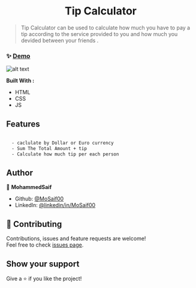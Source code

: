 <h1 align="center">Tip Calculator  </h1>


> Tip Calculator can be used to calculate how much you have to pay a tip according to the service provided to you and how much you devided between your friends . 

### ✨ [Demo](https://mosaif00.github.io/Tip-Calculator/)

![alt text](screen1.gif)


**Built With :**
  - HTML
  - CSS
  - JS

## Features
```sh

  - caclulate by Dollar or Euro currency
  - Sum The Total Amount + tip 
  - Calculate how much tip per each person 
```


## Author

👤 **MohammedSaif**

- Github: [@MoSaif00](https://github.com/MoSaif00)
- LinkedIn: [@linkedin\/in\/MoSaif00](https://linkedin.com/in/linkedin/in/MoSaif00)

## 🤝 Contributing

Contributions, issues and feature requests are welcome!<br />Feel free to check [issues page](https://github.com/MoSaif00/SImple-Weather-App/issues).

## Show your support

Give a ⭐️  if you like the project!
